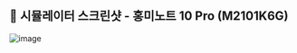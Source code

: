 📱 시뮬레이터 스크린샷 - 홍미노트 10 Pro (M2101K6G)
---
![image](https://github.com/MunkiJeon/DratAndFlutter_Nomadcoders/assets/89628677/3482df96-489e-4b10-b366-7e6f3c665720)
